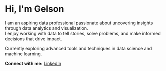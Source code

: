 # Hi, I'm Gelson

I am an aspiring data professional passionate about uncovering insights through data analytics and visualization.  
I enjoy working with data to tell stories, solve problems, and make informed decisions that drive impact.

Currently exploring advanced tools and techniques in data science and machine learning.  

**Connect with me:** [LinkedIn](https://www.linkedin.com/in/gelsonpanganoron)

<!---
gelcloudy/gelcloudy is a special repository because its `README.md` (this file) appears on your GitHub profile.
You can click the Preview link to take a look at your changes.
--->
